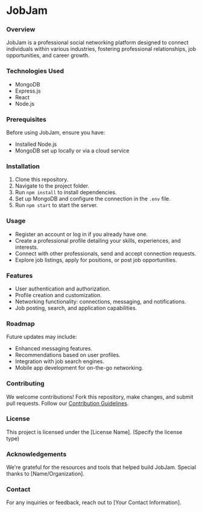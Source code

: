 # JobJam

### Overview
JobJam is a professional social networking platform designed to connect individuals within various industries, fostering professional relationships, job opportunities, and career growth.

### Technologies Used
- MongoDB
- Express.js
- React
- Node.js

### Prerequisites
Before using JobJam, ensure you have:
- Installed Node.js
- MongoDB set up locally or via a cloud service

### Installation
1. Clone this repository.
2. Navigate to the project folder.
3. Run `npm install` to install dependencies.
4. Set up MongoDB and configure the connection in the `.env` file.
5. Run `npm start` to start the server.

### Usage
- Register an account or log in if you already have one.
- Create a professional profile detailing your skills, experiences, and interests.
- Connect with other professionals, send and accept connection requests.
- Explore job listings, apply for positions, or post job opportunities.

### Features
- User authentication and authorization.
- Profile creation and customization.
- Networking functionality: connections, messaging, and notifications.
- Job posting, search, and application capabilities.

### Roadmap
Future updates may include:
- Enhanced messaging features.
- Recommendations based on user profiles.
- Integration with job search engines.
- Mobile app development for on-the-go networking.

### Contributing
We welcome contributions! Fork this repository, make changes, and submit pull requests. Follow our [Contribution Guidelines](link-to-guidelines).

### License
This project is licensed under the [License Name]. (Specify the license type)

### Acknowledgements
We're grateful for the resources and tools that helped build JobJam. Special thanks to [Name/Organization].

### Contact
For any inquiries or feedback, reach out to [Your Contact Information].

